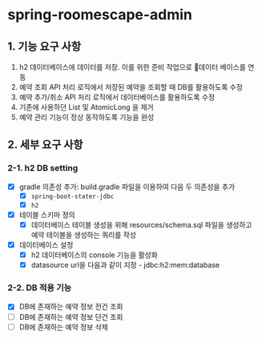 # spring-roomescape-admin


## 1. 기능 요구 사항

1. h2 데이터베이스에 데이터를 저장. 이를 위한 준비 작업으로 데이터 베이스를 연동
2. 예약 조회 API 처리 로직에서 저장된 예약을 조회할 때 DB를 활용하도록 수정
3. 예약 추가/취소 API 처리 로직에서 데이터베이스를 활용하도록 수정
4. 기존에 사용하던 List 및 AtomicLong 을 제거
5. 예약 관리 기능이 정상 동작하도록 기능을 완성

## 2. 세부 요구 사항

### 2-1. h2 DB setting
- [x] gradle 의존성 추가: build.gradle 파일을 이용하여 다음 두 의존성을 추가
   - [x] `spring-boot-stater-jdbc`
   - [x] `h2`
- [x] 테이블 스키마 정의
  - [x] 데이터베이스 테이블 생성을 위해 resources/schema.sql 파일을 생성하고 예약 테이블을 생성하는 쿼리를 작성
- [x] 데이터베이스 설정
  - [x] h2 데이터베이스의 console 기능을 활성화
  - [x] datasource url을 다음과 같이 지정 - jdbc:h2:mem:database

### 2-2. DB 적용 기능

- [x] DB에 존재하는 예약 정보 전건 조회
- [ ] DB에 존재하는 예약 정보 단건 조회
- [ ] DB에 존재하는 예약 정보 삭제
